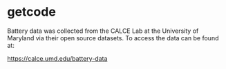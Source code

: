 # getcode

Battery data was collected from the CALCE Lab at the University of Maryland via their open source datasets. To access the data can be found at:

https://calce.umd.edu/battery-data
